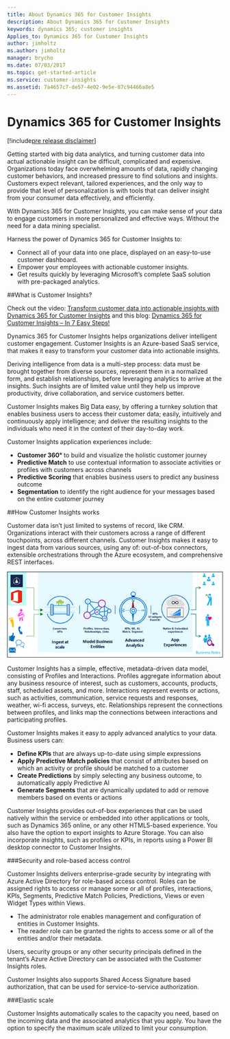 ```yaml
---
title: About Dynamics 365 for Customer Insights 
description: About Dynamics 365 for Customer Insights
keywords: dynamics 365; customer insights
Applies_to: Dynamics 365 for Customer Insights
author: jimholtz
ms.author: jimholtz
manager: brycho
ms.date: 07/03/2017
ms.topic: get-started-article
ms.service: customer-insights 
ms.assetid: 7a4657c7-de57-4e02-9e5e-87c94466a8e5
---
```

Dynamics 365 for Customer Insights
=======================================
[!include[pre release disclaimer](../includes/cc-beta-prerelease-disclaimer.md)]

Getting started with big data analytics, and turning customer data into actual actionable insight can be difficult, complicated and expensive. Organizations today face overwhelming amounts of data, rapidly changing customer behaviors, and increased pressure to find solutions and insights. Customers expect relevant, tailored experiences, and the only way to provide that level of personalization is with tools that can deliver insight from your consumer data effectively, and efficiently.

With Dynamics 365 for Customer Insights, you can make sense of your data to engage customers in more personalized and effective ways. Without the need for a data mining specialist.

Harness the power of Dynamics 365 for Customer Insights to:
- Connect all of your data into one place, displayed on an easy-to-use customer dashboard.
- Empower your employees with actionable customer insights.
- Get results quickly by leveraging Microsoft’s complete SaaS solution with pre-packaged analytics.

##What is Customer Insights? 

Check out the video: [Transform customer data into actionable insights with Dynamics 365 for Customer Insights](https://go.microsoft.com/fwlink/p/?linkid=852574) and this blog: [Dynamics 365 for Customer Insights – In 7 Easy Steps!](https://blogs.msdn.microsoft.com/sachamp/2017/08/25/dynamics-365-for-customer-insights-in-7-easy-steps/)

Dynamics 365 for Customer Insights helps organizations deliver intelligent customer engagement. Customer Insights is an Azure-based SaaS service, that makes it easy to transform your customer data into actionable insights.

Deriving intelligence from data is a multi-step process: data must be brought together from diverse sources, represent them in a normalized form, and establish relationships, before leveraging analytics to arrive at the insights.  Such insights are of limited value until they help us improve productivity, drive collaboration, and service customers better.

Customer Insights makes Big Data easy, by offering a turnkey solution that enables business users to access their customer data; easily, intuitively and continuously apply intelligence; and deliver the resulting insights to the individuals who need it in the context of their day-to-day work.

Customer Insights application experiences include:

- **Customer 360°** to build and visualize the holistic customer journey
- **Predictive Match** to use contextual information to associate activities or profiles with customers across channels
- **Predictive Scoring** that enables business users to predict any business outcome
- **Segmentation** to identify the right audience for your messages based on the entire customer journey

##How Customer Insights works

Customer data isn’t just limited to systems of record, like CRM.  Organizations interact with their customers across a range of different touchpoints, across different channels.  Customer Insights makes it easy to ingest data from various sources, using any of: out-of-box connectors, extensible orchestrations through the Azure ecosystem, and comprehensive REST interfaces.

![How Customer Insights works](media/Overview650.png)

Customer Insights has a simple, effective, metadata-driven data model, consisting of Profiles and Interactions.  Profiles aggregate information about any business resource of interest, such as customers, accounts, products, staff, scheduled assets, and more.  Interactions represent events or actions, such as activities, communication, service requests and responses, weather, wi-fi access, surveys, etc.  Relationships represent the connections between profiles, and links map the connections between interactions and participating profiles.

Customer Insights makes it easy to apply advanced analytics to your data.  Business users can:

- **Define KPIs** that are always up-to-date using simple expressions
- **Apply Predictive Match policies** that consist of attributes based on which an activity or profile should be matched to a customer
- **Create Predictions** by simply selecting any business outcome, to automatically apply Predictive AI
- **Generate Segments** that are dynamically updated to add or remove members based on events or actions

Customer Insights provides out-of-box experiences that can be used natively within the service or embedded into other applications or tools, such as Dynamics 365 online, or any other HTML5-based experience.  You also have the option to export insights to Azure Storage.  You can also incorporate insights, such as profiles or KPIs, in reports using a Power BI desktop connector to Customer Insights.

###Security and role-based access control

Customer Insights delivers enterprise-grade security by integrating with Azure Active Directory for role-based access control.  Roles can be assigned rights to access or manage some or all of profiles, interactions, KPIs, Segments, Predictive Match Policies, Predictions, Views or even Widget Types within Views.

- The administrator role enables management and configuration of entities in Customer Insights. 
- The reader role can be granted the rights to access some or all of the entities and/or their metadata.

Users, security groups or any other security principals defined in the tenant’s Azure Active Directory can be associated with the Customer Insights roles.

Customer Insights also supports Shared Access Signature based authorization, that can be used for service-to-service authorization.

###Elastic scale

Customer Insights automatically scales to the capacity you need, based on the incoming data and the associated analytics that you apply.  You have the option to specify the maximum scale utilized to limit your consumption.
